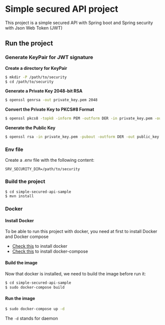 # Simple secured API project

This project is a simple secured API with Spring boot and Spring security with Json Web Token (JWT)

## Run the project

### Generate KeyPair for JWT signature

**Create a directory for KeyPair**
```bash
$ mkdir -P /path/to/security
$ cd /path/to/security
```
**Generate a Private Key 2048-bit RSA**
```bash
$ openssl genrsa -out private_key.pem 2048
```
**Convert the Private Key to PKCS#8 Format**
```bash
$ openssl pkcs8 -topk8 -inform PEM -outform DER -in private_key.pem -out private_key.der -nocrypt
```
**Generate the Public Key**
```bash
$ openssl rsa -in private_key.pem -pubout -outform DER -out public_key.der
```

### Env file

Create a .env file with the following content:

```
SRV_SECURITY_DIR=/path/to/security
```

### Build the project

```bash
$ cd simple-secured-api-sample
$ mvn install
```

### Docker

#### Install Docker

To be able to run this project with docker, you need at first to install Docker and Docker compose
* [Check this](https://docs.docker.com/engine/installation/linux/ubuntu/) to install docker
* [Check this](https://docs.docker.com/compose/install/) to install docker-compose

#### Build the image

Now that docker is installed, we need to build the image before run it:

```bash
$ cd simple-secured-api-sample
$ sudo docker-compose build
```

#### Run the image

```bash
$ sudo docker-compose up -d
```

The `-d` stands for daemon
